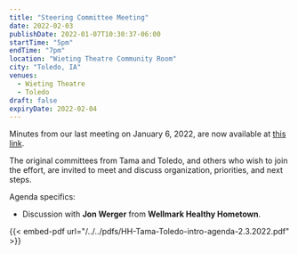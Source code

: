 ```yaml
---
title: "Steering Committee Meeting"
date: 2022-02-03
publishDate: 2022-01-07T10:30:37-06:00
startTime: "5pm"
endTime: "7pm"
location: "Wieting Theatre Community Room"
city: "Toledo, IA"
venues:
  - Wieting Theatre
  - Toledo
draft: false
expiryDate: 2022-02-04
---
```


Minutes from our last meeting on January 6, 2022, are now available at [this link](./document/meeting-2022-01-06/).

The original committees from Tama and Toledo, and others who wish to join the effort, are invited to meet and discuss organization, priorities, and next steps.

Agenda specifics:

  - Discussion with **Jon Werger** from __Wellmark Healthy Hometown__.
  
{{< embed-pdf url="/../../pdfs/HH-Tama-Toledo-intro-agenda-2.3.2022.pdf" >}}  
